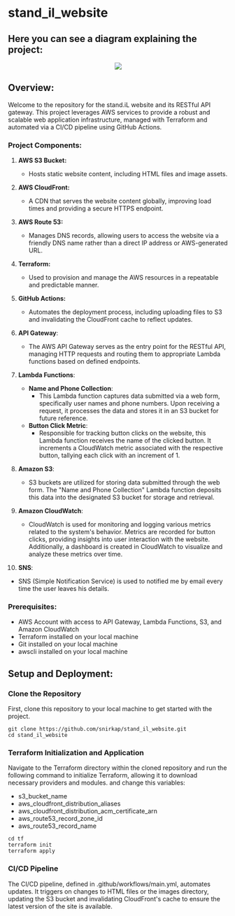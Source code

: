 # stand_il_website
## Here you can see a diagram explaining the project:
<div align="center">
	<img src="https://github.com/snirkap/stand_il_website/assets/120733215/9da967b0-4ef3-4312-a834-ec4cac0c9350">
</div>


## Overview:

Welcome to the repository for the stand.iL website and its RESTful API gateway. This project leverages AWS services to provide a robust and scalable web application infrastructure, managed with Terraform and automated via a CI/CD pipeline using GitHub Actions.

### Project Components:
1. **AWS S3 Bucket:** 
   - Hosts static website content, including HTML files and image assets.
2. **AWS CloudFront:**
   - A CDN that serves the website content globally, improving load times and providing a secure HTTPS endpoint.
3. **AWS Route 53:**
   - Manages DNS records, allowing users to access the website via a friendly DNS name rather than a direct IP address or AWS-generated URL.
4. **Terraform:** 
   - Used to provision and manage the AWS resources in a repeatable and predictable manner.
5. **GitHub Actions:** 
   - Automates the deployment process, including uploading files to S3 and invalidating the CloudFront cache to reflect updates.
6. **API Gateway**:
   - The AWS API Gateway serves as the entry point for the RESTful API, managing HTTP requests and routing them to appropriate Lambda functions based on defined endpoints.

7. **Lambda Functions**:
   - **Name and Phone Collection**:
     - This Lambda function captures data submitted via a web form, specifically user names and phone numbers. Upon receiving a request, it processes the data and stores it in an S3 bucket for future reference.
   - **Button Click Metric**:
     - Responsible for tracking button clicks on the website, this Lambda function receives the name of the clicked button. It increments a CloudWatch metric associated with the respective button, tallying each click with an increment of 1.

8. **Amazon S3**:
   - S3 buckets are utilized for storing data submitted through the web form. The "Name and Phone Collection" Lambda function deposits this data into the designated S3 bucket for storage and retrieval.

9. **Amazon CloudWatch**:
   - CloudWatch is used for monitoring and logging various metrics related to the system's behavior. Metrics are recorded for button clicks, providing insights into user interaction with the website. Additionally, a dashboard is created in CloudWatch to visualize and analyze these metrics over time.

10. **SNS**:
   - SNS (Simple Notification Service) is used to notified me by email every time the user leaves his details.

### Prerequisites:
* AWS Account with access to API Gateway, Lambda Functions, S3, and Amazon CloudWatch
* Terraform installed on your local machine
* Git installed on your local machine
* awscli installed on your local machine

## Setup and Deployment:
### Clone the Repository
First, clone this repository to your local machine to get started with the project.
```
git clone https://github.com/snirkap/stand_il_website.git
cd stand_il_website
```

### Terraform Initialization and Application
Navigate to the Terraform directory within the cloned repository and run the following command to initialize Terraform, allowing it to download necessary providers and modules.
and change this variables:
* s3_bucket_name
* aws_cloudfront_distribution_aliases
* aws_cloudfront_distribution_acm_certificate_arn
* aws_route53_record_zone_id
* aws_route53_record_name
```
cd tf
terraform init
terraform apply
```
### CI/CD Pipeline
The CI/CD pipeline, defined in .github/workflows/main.yml, automates updates. It triggers on changes to HTML files or the images directory, updating the S3 bucket and invalidating CloudFront's cache to ensure the latest version of the site is available.
